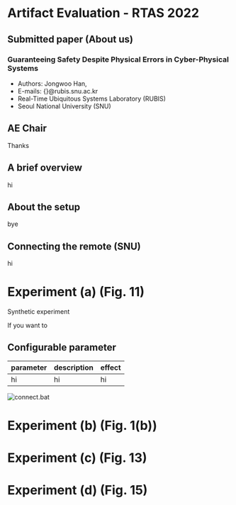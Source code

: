 # Artifact Evaluation - RTAS 2022

## Submitted paper (About us)

### Guaranteeing Safety Despite Physical Errors in Cyber-Physical Systems
- Authors: Jongwoo Han, 
- E-mails: {}@rubis.snu.ac.kr
- Real-Time Ubiquitous Systems Laboratory (RUBIS)
- Seoul National University (SNU)

## AE Chair
Thanks

## A brief overview
hi

## About the setup
bye


## Connecting the remote (SNU)
hi

<div style="page-break-after: always;"></div>

# Experiment (a) (Fig. 11)

Synthetic experiment

If you want to 

## Configurable parameter

| parameter | description | effect |
|-----------|-------------|--------|
| hi        | hi          | hi     |


![connect.bat](https://user-images.githubusercontent.com/44594966/152341296-bd1cf8da-4619-4704-983c-f7aa8c092071.PNG)


# Experiment (b) (Fig. 1(b))



# Experiment (c) (Fig. 13)



# Experiment (d) (Fig. 15)